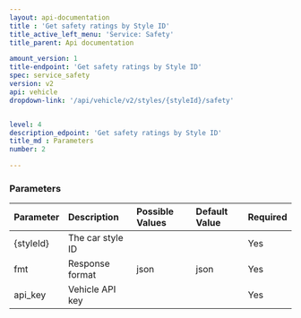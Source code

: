 ```yaml
---
layout: api-documentation
title : 'Get safety ratings by Style ID'
title_active_left_menu: 'Service: Safety'
title_parent: Api documentation

amount_version: 1
title-endpoint: 'Get safety ratings by Style ID'
spec: service_safety
version: v2
api: vehicle
dropdown-link: '/api/vehicle/v2/styles/{styleId}/safety'


level: 4
description_edpoint: 'Get safety ratings by Style ID'
title_md : Parameters
number: 2

---
```


### Parameters

| Parameter  | Description           | Possible Values   | Default Value | Required |
|:-----------|:----------------------|:----------------- |:------------- |:-------- |
| {styleId}  | The car style ID      |                   |               | Yes      |
| fmt        | Response format       | json              | json          | Yes      |
| api_key    | Vehicle API key       |                   |               | Yes      |
